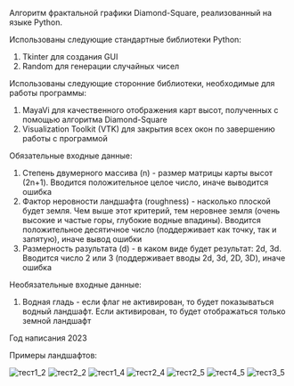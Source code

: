 Алгоритм фрактальной графики Diamond-Square, реализованный на языке Python. 

Использованы следующие стандартные библиотеки Python:
1. Tkinter для создания GUI
2. Random для генерации случайных чисел

Использованы следующие сторонние библиотеки, необходимые для работы программы:
1. MayaVi для качественного отображения карт высот, полученных с помощью алгоритма Diamond-Square
2. Visualization Toolkit (VTK) для закрытия всех окон по завершению работы с программой

Обязательные входные данные:
1. Степень двумерного массива (n) - размер матрицы карты высот (2n+1). Вводится положительное целое число, иначе выводится ошибка
2. Фактор неровности ландшафта (roughness) - насколько плоской будет земля. Чем выше этот критерий, тем неровнее земля (очень высокие и частые горы, глубокие водные впадины). Вводится положительное десятичное число (поддерживает как точку, так и запятую), иначе вывод ошибки
3. Размерность разультата (d) - в каком виде будет результат: 2d, 3d. Вводится число 2 или 3 (поддерживает вводы 2d, 3d, 2D, 3D), иначе ошибка

Необязательные входные данные:
1. Водная гладь - если флаг не активирован, то будет показываться водный ландшафт. Если активирован, то будет отображаться только земной ландшафт 

Год написания 2023

Примеры ландшафтов:

![тест1_2](https://github.com/ApsilonXi/Portfolio/assets/90376907/2ce894bb-9e7a-4ced-922e-eeb90505e27b)
![тест2_2](https://github.com/ApsilonXi/Portfolio/assets/90376907/631237d0-4d77-4e13-a73d-6bc5ecd5b451)
![тест1_4](https://github.com/ApsilonXi/Portfolio/assets/90376907/559160f4-291b-4ea1-a710-08d606ad0ce5)
![тест2_4](https://github.com/ApsilonXi/Portfolio/assets/90376907/85677d56-f07c-44ee-a688-eb5d5c85ae6f)
![тест2_5](https://github.com/ApsilonXi/Portfolio/assets/90376907/f395b19f-8014-41fe-893e-12ba2f09ac20)
![тест4_5](https://github.com/ApsilonXi/Portfolio/assets/90376907/f55971dd-b1c4-4bdf-8728-1fed20c69700)
![тест3_5](https://github.com/ApsilonXi/Portfolio/assets/90376907/485aa4ff-83ea-4104-ae45-dbb27186a407)
